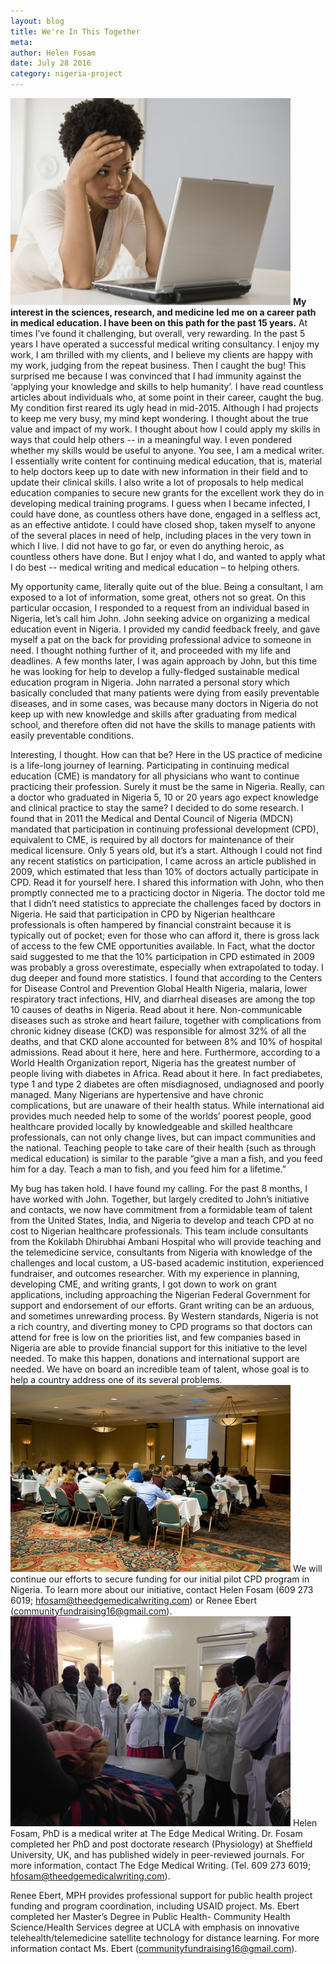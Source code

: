 ```yaml
---
layout: blog
title: We're In This Together
meta:
author: Helen Fosam
date: July 28 2016
category: nigeria-project
---
```


![blog-nigeria-image-1](/assets/img/nigeria-blog-img-1.png)
**My interest in the sciences, research, and medicine led me on a career path in medical education.  I have been on this path for the past 15 years.** At times I’ve found it challenging, but overall, very rewarding. In the past 5 years I have operated a successful medical writing consultancy. I enjoy my work, I am thrilled with my clients, and I believe my clients are happy with my work, judging from the repeat business. 
Then I caught the bug! This surprised me because I was convinced that I had immunity against the ‘applying your knowledge and skills to help humanity’. I have read countless articles about individuals who, at some point in their career, caught the bug. My condition first reared its ugly head in mid-2015. Although I had projects to keep me very busy, my mind kept wondering. I thought about the true value and impact of my work. I thought about how I could apply my skills in ways that could help others -- in a meaningful way. I even pondered whether my skills would be useful to anyone. You see, I am a medical writer. I essentially write content for continuing medical education, that is, material to help doctors keep up to date with new information in their field and to update their clinical skills. I also write a lot of proposals to help medical education companies to secure new grants for the excellent work they do in developing medical training programs. I guess when I became infected, I could have done, as countless others have done, engaged in a selfless act, as an effective antidote. I could have closed shop, taken myself to anyone of the several places in need of help, including places in the very town in which I live. I did not have to go far, or even do anything heroic, as countless others have done. But I enjoy what I do, and wanted to apply what I do best -- medical writing and medical education – to helping others.

My opportunity came, literally quite out of the blue. Being a consultant, I am exposed to a lot of information, some great, others not so great. On this particular occasion, I responded to a request from an individual based in Nigeria, let’s call him John. John seeking advice on organizing a medical education event in Nigeria. I provided my candid feedback freely, and gave myself a pat on the back for providing professional advice to someone in need.  I thought nothing further of it, and proceeded with my life and deadlines. A few months later, I was again approach by John, but this time he was looking for help to develop a fully-fledged sustainable medical education program in Nigeria. John narrated a personal story which basically concluded that many patients were dying from easily preventable diseases, and in some cases, was because many doctors in Nigeria do not keep up with new knowledge and skills after graduating from medical school, and therefore often did not have the skills to manage patients with easily preventable conditions. 

Interesting, I thought. How can that be? Here in the US practice of medicine is a life-long journey of learning. Participating in continuing medical education (CME) is mandatory for all physicians who want to continue practicing their profession. Surely it must be the same in Nigeria. Really, can a doctor who graduated in Nigeria 5, 10 or 20 years ago expect knowledge and clinical practice to stay the same? I decided to do some research. I found that in 2011 the Medical and Dental Council of Nigeria (MDCN) mandated that participation in continuing professional development (CPD), equivalent to CME, is required by all doctors for maintenance of their medical licensure. Only 5 years old, but it’s a start. Although I could not find any recent statistics on participation, I came across an article published in 2009, which estimated that less than 10% of doctors actually participate in CPD. Read it for yourself here. I shared this information with John, who then promptly connected me to a practicing doctor in Nigeria. The doctor told me that I didn’t need statistics to appreciate the challenges faced by doctors in Nigeria. He said that participation in CPD by Nigerian healthcare professionals is often hampered by financial constraint because it is typically out of pocket; even for those who can afford it, there is gross lack of access to the few CME opportunities available. In Fact, what the doctor said suggested to me that the 10% participation in CPD estimated in 2009 was probably a gross overestimate, especially when extrapolated to today. I dug deeper and found more statistics. I found that according to the Centers for Disease Control and Prevention Global Health Nigeria, malaria, lower respiratory tract infections, HIV, and diarrheal diseases are among the top 10 causes of deaths in Nigeria. Read about it here. Non-communicable diseases such as stroke and heart failure, together with complications from chronic kidney disease (CKD) was responsible for almost 32% of all the deaths, and that CKD alone accounted for between 8% and 10% of hospital admissions. Read about it here, here and here.  Furthermore, according to a World Health Organization report, Nigeria has the greatest number of people living with diabetes in Africa. Read about it here. In fact prediabetes, type 1 and type 2 diabetes are often misdiagnosed, undiagnosed and poorly managed. Many Nigerians are hypertensive and have chronic complications, but are unaware of their health status. While international aid provides much needed help to some of the worlds’ poorest people, good healthcare provided locally by knowledgeable and skilled healthcare professionals, can not only change lives, but can impact communities and the national. Teaching people to take care of their health (such as through medical education) is similar to the parable “give a man a fish, and you feed him for a day. Teach a man to fish, and you feed him for a lifetime.”

My bug has taken hold. I have found my calling. For the past 8 months, I have worked with John. Together, but largely credited to John’s initiative and contacts, we now have commitment from a formidable team of talent from the United States, India, and Nigeria to develop and teach CPD at no cost to Nigerian healthcare professionals. This team include consultants from the Kokilabh Dhirubhai Ambani Hospital who will provide teaching and the telemedicine service, consultants from Nigeria with knowledge of the challenges and local custom, a US-based academic institution, experienced fundraiser, and outcomes researcher. With my experience in planning, developing CME, and writing grants, I got down to work on grant applications, including approaching the Nigerian Federal Government for support and endorsement of our efforts. Grant writing can be an arduous, and sometimes unrewarding process. By Western standards, Nigeria is not a rich country, and diverting money to CPD programs so that doctors can attend for free is low on the priorities list, and few companies based in Nigeria are able to provide financial support for this initiative to the level needed. To make this happen, donations and international support are needed. We have on board an incredible team of talent, whose goal is to help a country address one of its several problems.  
![blog-nigeria-image](/assets/img/nigeria-blog-img-2.png)
We will continue our efforts to secure funding for our initial pilot CPD program in Nigeria. To learn more about our initiative, contact Helen Fosam (609 273 6019; hfosam@theedgemedicalwriting.com) or Renee Ebert (communityfundraising16@gmail.com).
![blog-nigeria-image](/assets/img/nigeria-blog-img-3.png)
Helen Fosam, PhD is a medical writer at The Edge Medical Writing. Dr. Fosam completed her PhD and post doctorate research (Physiology) at Sheffield University, UK, and has published widely in peer-reviewed journals. For more information, contact The Edge Medical Writing. (Tel. 609 273 6019; hfosam@theedgemedicalwriting.com).

Renee Ebert, MPH provides professional support for public health project funding and program coordination, including USAID project. Ms. Ebert completed her Master’s Degree in Public Health- Community Health Science/Health Services degree at UCLA with emphasis on innovative telehealth/telemedicine satellite technology for distance learning. For more information contact Ms. Ebert (communityfundraising16@gmail.com).


 
